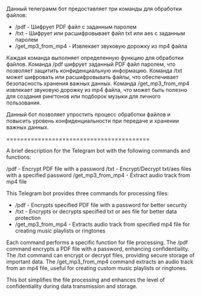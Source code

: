 Данный телеграмм бот предоставляет три команды для обработки файлов:

- /pdf - Шифрует PDF файл с заданным паролем
- /txt - Шифрует или расшифровывает файл txt или aes с заданным паролем
- /get_mp3_from_mp4 - Извлекает звуковую дорожку из mp4 файла

Каждая команда выполняет определенную функцию для обработки файлов. Команда /pdf шифрует заданный PDF файл паролем, что позволяет защитить конфиденциальную информацию. Команда /txt может шифровать или расшифровывать файлы, что обеспечивает безопасность хранения важных данных. Команда /get_mp3_from_mp4 извлекает звуковую дорожку из mp4 файла, что может быть полезно для создания рингтонов или подборок музыки для личного пользования.

Данный бот позволяет упростить процесс обработки файлов и повысить уровень конфиденциальности при передаче и хранении важных данных.

=========================================

A brief description for the Telegram bot with the following commands and functions:

/pdf - Encrypt PDF file with a password
/txt - Encrypt/Decrypt txt/aes files with a specified password
/get_mp3_from_mp4 - Extract audio track from mp4 file

This Telegram bot provides three commands for processing files:

- /pdf - Encrypts specified PDF file with a password for better security
- /txt - Encrypts or decrypts specified txt or aes file for better data protection
- /get_mp3_from_mp4 - Extracts audio track from specified mp4 file for creating music playlists or ringtones

Each command performs a specific function for file processing. The /pdf command encrypts a PDF file with a password, enhancing confidentiality. The /txt command can encrypt or decrypt files, providing secure storage of important data. The /get_mp3_from_mp4 command extracts an audio track from an mp4 file, useful for creating custom music playlists or ringtones.

This bot simplifies the file processing and enhances the level of confidentiality during data transmission and storage.